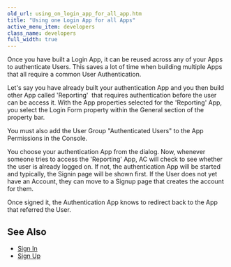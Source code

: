 ```yaml
---
old_url: using_on_login_app_for_all_app.htm
title: "Using one Login App for all Apps"
active_menu_item: developers
class_name: developers
full_width: true
---
```



Once you have built a Login App, it can be reused across any of your Apps to authenticate Users. This saves a lot of time when building multiple Apps that all require a common User Authentication.

Let's say you have already built your authentication App and you then build other App called 'Reporting'  that requires authentication before the user can be access it. With the App properties selected for the 'Reporting' App, you select the Login Form property within the General section of the property bar.

You must also add the User Group "Authenticated Users" to the App Permissions in the Console.

You choose your authentication App from the dialog. Now, whenever someone tries to access the 'Reporting' App, AC will check to see whether the user is already logged on. If not, the authentication App will be started and typically, the Signin page will be shown first. If the User does not yet have an Account, they can move to a Signup page that creates the account for them.

Once signed it, the Authentication App knows to redirect back to the App that referred the User.

## See Also

 - [Sign In](/developers/documentation/product-guide/advanced-features/authentication-for-your-apps/sign-in)
 - [Sign Up](/developers/documentation/product-guide/advanced-features/authentication-for-your-apps/sign-up)

